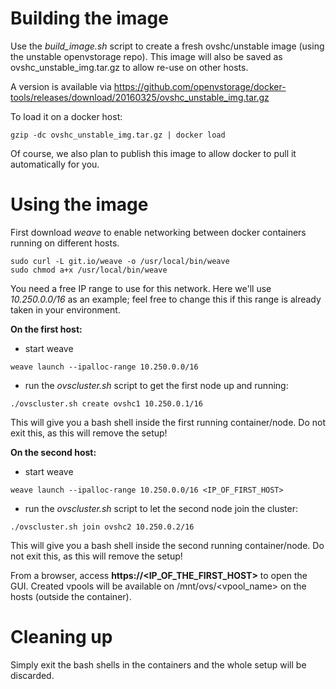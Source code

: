 # Building the image

Use the _build_image.sh_ script to create a fresh ovshc/unstable image (using the unstable openvstorage repo). This image
will also be saved as ovshc_unstable_img.tar.gz to allow re-use on other hosts.

A version is available via https://github.com/openvstorage/docker-tools/releases/download/20160325/ovshc_unstable_img.tar.gz

To load it on a docker host:
```
gzip -dc ovshc_unstable_img.tar.gz | docker load
```

Of course, we also plan to publish this image to allow docker to pull it automatically for you.

# Using the image

First download _weave_ to enable networking between docker containers running on different hosts.
```
sudo curl -L git.io/weave -o /usr/local/bin/weave
sudo chmod a+x /usr/local/bin/weave
```

You need a free IP range to use for this network. Here we'll use _10.250.0.0/16_ as an example; feel free to change this
if this range is already taken in your environment.

**On the first host:**
* start weave
```
weave launch --ipalloc-range 10.250.0.0/16
```
* run the _ovscluster.sh_ script to get the first node up and running:
```
./ovscluster.sh create ovshc1 10.250.0.1/16
```
This will give you a bash shell inside the first running container/node. Do not exit this, as this will remove the setup!

**On the second host:**
* start weave
```
weave launch --ipalloc-range 10.250.0.0/16 <IP_OF_FIRST_HOST>
```
* run the _ovscluster.sh_ script to let the second node join the cluster:
```
./ovscluster.sh join ovshc2 10.250.0.2/16
```
This will give you a bash shell inside the second running container/node. Do not exit this, as this will remove the setup!

From a browser, access **https://\<IP_OF_THE_FIRST_HOST\>** to open the GUI. 
Created vpools will be available on /mnt/ovs/\<vpool_name\> on the hosts (outside the container).

# Cleaning up

Simply exit the bash shells in the containers and the whole setup will be discarded.
